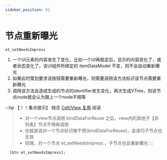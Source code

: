 ```yaml
---
sidebar_position: 81
---
```

# 节点重新曝光

```obj
et_setNeedsImpress
```

1. 一个UI元素的内容发生了变化，比如一个UI再稳定后，显示的内容变化了，或者状态变化了，该UI组件所绑定的 itemDataModel 不变，则不会自动重新曝光
2. 如果此时策划要求该按钮需要重新曝光，则需要调用该方法标识该节点需要重新曝光
3. 调用该方法会造成生成的节点的identifier发生变化，再次生成VTree，则该节点node就会认为跟上一个node不相等

:::tip 【！！重点提示】
结合 [Cell/View 复用](./Cell.md) 阅读

>- 对一个view节点调用 bindDataForReuse 之后，view内的其他子【非列表】节点不用再调用
>- 也就是说对一个节点标识做干预(bindDataForReuse)，会递归子节点也生效
>- 同理，对一个节点 et_setNeedsImpress ，子节点也会重新曝光
:::

```objc
  [btn et_setNeedsImpress];
```
